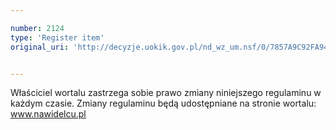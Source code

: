 ```yaml
---

number: 2124
type: 'Register item'
original_uri: 'http://decyzje.uokik.gov.pl/nd_wz_um.nsf/0/7857A9C92FA94844C1257815002DF344?OpenDocument'


---
```


Właściciel wortalu zastrzega sobie prawo zmiany niniejszego regulaminu w każdym czasie. Zmiany regulaminu będą udostępniane na stronie wortalu: www.nawidelcu.pl

